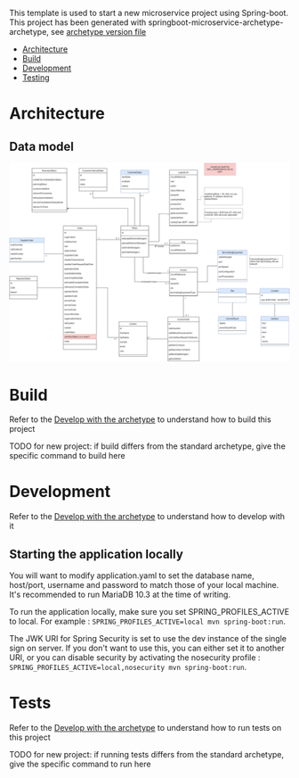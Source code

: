 This template is used to start a new microservice project using Spring-boot.
This project has been generated with springboot-microservice-archetype-archetype,
see [archetype version file](archetype.version)

* [Architecture](#architecture)
* [Build](#build)
* [Development](#development)
* [Testing](#Tests)

# Architecture
## Data model
![data model](/doc/ethernet-model.png)

# Build
Refer to the [Develop with the archetype](https://millwall.cofe.btireland.ie/talos/talos-wiki/-/wikis/training/tutorials/developing-with-archetype)
to understand how to build this project

TODO for new project: if build differs from the standard archetype, give the specific command to build here

# Development
Refer to the [Develop with the archetype](https://millwall.cofe.btireland.ie/talos/talos-wiki/-/wikis/training/tutorials/developing-with-archetype)
to understand how to develop with it

## Starting the application locally

You will want to modify application.yaml to set the database name, host/port, username and password to match those of your local machine. It's recommended to run MariaDB 10.3 at the time of writing.

To run the application locally, make sure you set SPRING_PROFILES_ACTIVE to local. For example : `SPRING_PROFILES_ACTIVE=local mvn spring-boot:run`.

The JWK URI for Spring Security is set to use the dev instance of the single sign on server. If you don't want to use this, you can either set it to another URI, or you can disable security by activating the nosecurity profile : `SPRING_PROFILES_ACTIVE=local,nosecurity mvn spring-boot:run`.

# Tests
Refer to the [Develop with the archetype](https://millwall.cofe.btireland.ie/talos/talos-wiki/-/wikis/training/tutorials/developing-with-archetype)
to understand how to run tests on this project

TODO for new project: if running tests differs from the standard archetype, give the specific command to run here

